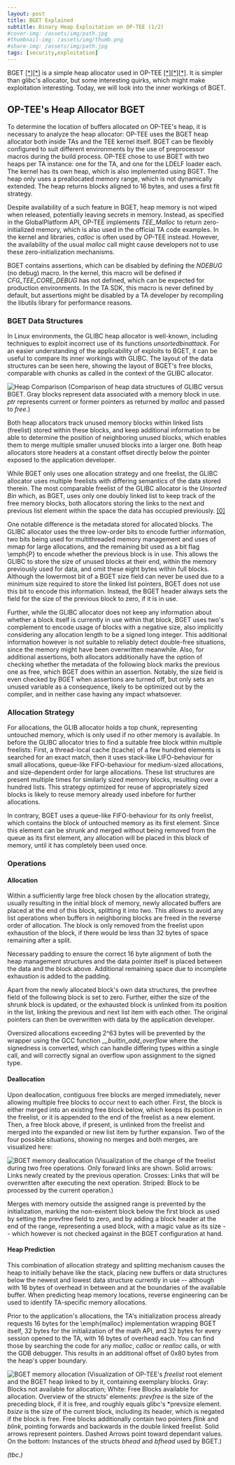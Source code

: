 ```yaml
---
layout: post
title: BGET Explained
subtitle: Binary Heap Exploitation on OP-TEE (1/2)
#cover-img: /assets/img/path.jpg
#thumbnail-img: /assets/img/thumb.png
#share-img: /assets/img/path.jpg
tags: [security,exploitation]
---
```


BGET [[*]](https://github.com/OP-TEE/optee_os/blob/beb065df6ee53d014366068a138ccdb780b733d0/lib/libutils/isoc/bget.doc)[[*]](https://www.fourmilab.ch/bget/) is a simple heap allocator used in OP-TEE [[*]](https://optee.readthedocs.io/en/latest/)[[*]](https://www.op-tee.org/)[[*]](https://github.com/OP-TEE/optee_os). It is simpler than glibc's allocator, but some interesting quirks, which might make exploitation interesting. Today, we will look into the inner workings of BGET.

## OP-TEE's Heap Allocator BGET

To determine the location of buffers allocated on OP-TEE's heap, it is necessary to analyze the heap allocator:
OP-TEE uses the BGET heap allocator both inside TAs and the TEE kernel itself. BGET can be flexibly configured to suit different environments by the use of preprocessor macros during the build process. OP-TEE chose to use BGET with two heaps per TA instance: one for the TA, and one for the LDELF loader each. The kernel has its own heap, which is also implemented using BGET. The heap only uses a preallocated memory range, which is not dynamically extended. The heap returns blocks aligned to 16 bytes, and uses a first fit strategy.

Despite availability of a such feature in BGET, heap memory is not wiped when released, potentially leaving secrets in memory. Instead, as specified in the GlobalPlatform API, OP-TEE implements *TEE_Malloc* to return zero-initialized memory, which is also used in the official TA code examples. In the kernel and libraries, *calloc* is often used by OP-TEE instead. However, the availability of the usual *malloc* call might cause developers not to use these zero-initialization mechanisms.

BGET contains assertions, which can be disabled by defining the *NDEBUG* (no debug) macro. In the kernel, this macro will be defined if *CFG_TEE_CORE_DEBUG* has not defined, which can be expected for production environments. In the TA SDK, this macro is never defined by default, but assertions might be disabled by a TA developer by recompiling the libutils library for performance reasons. 


### BGET Data Structures
In Linux environments, the GLIBC heap allocator is well-known, including techniques to exploit incorrect use of its functions *unsortedbinattack*. For an easier understanding of the applicability of exploits to BGET, it can be useful to compare its inner workings with GLIBC. The layout of the data structures can be seen here, showing the layout of BGET's free blocks, comparable with chunks as called in the context of the GLIBC allocator.

![Heap Comparison](/assets/img/2020-09-14-bget-allocation.png)
(Comparison of heap data structures of GLIBC versus BGET. Gray blocks represent data associated with a memory block in use. *ptr* represents current or former pointers as returned by *malloc* and passed to *free*.)

Both heap allocators track unused memory blocks within linked lists (freelist) stored within these blocks, and keep additional information to be able to determine the position of neighboring unused blocks, which enables them to merge multiple smaller unused blocks into a larger one. Both heap allocators store headers at a constant offset directly below the pointer exposed to the application developer.

While BGET only uses one allocation strategy and one freelist, the GLIBC allocator uses multiple freelists with differing semantics of the data stored therein. The most comparable freelist of the GLIBC allocator is the *Unsorted Bin* which, as BGET, uses only one doubly linked list to keep track of the free memory blocks, both allocators storing the links to the next and previous list element within the space the data has occupied previously.
[[0]](https://sourceware.org/glibc/wiki/MallocInternals)

One notable difference is the metadata stored for allocated blocks. The GLIBC allocator uses the three low-order bits to encode further information, two bits being used for multithreaded memory management and uses of mmap for large allocations, and the remaining bit used as a bit flag \emph{P} to encode whether the previous block is in use. This allows the GLIBC to store the size of unused blocks at their end, within the memory previously used for data, and omit these eight bytes within full blocks. Although the lowermost bit of a BGET size field can never be used due to a minimum size required to store the linked list pointers, BGET does not use this bit to encode this information. Instead, the BGET header always sets the field for the size of the previous block to zero, if it is in use.

Further, while the GLIBC allocator does not keep any information about whether a block itself is currently in use within that block, BGET uses two's complement to encode usage of blocks with a negative size, also implicitly considering any allocation length to be a signed long integer.
This additional information however is not suitable to reliably detect double-free situations, since the memory might have been overwritten meanwhile. Also, for additional assertions, both allocators additionally have the option of checking whether the metadata of the following block marks the previous one as free, which BGET does within an assertion. Notably, the size field is even checked by BGET when assertions are turned off, but only sets an unused variable as a consequence, likely to be optimized out by the compiler, and in neither case having any impact whatsoever. 

### Allocation Strategy

For allocations, the GLIB allocator holds a top chunk, representing untouched memory, which is only used if no other memory is available. In before the GLIBC allocator tries to find a suitable free block within multiple freelists: First, a thread-local cache (tcache) of a few hundred elements is searched for an exact match, then it uses stack-like LIFO-behaviour for small allocations, queue-like FIFO-behaviour for medium-sized allocations, and size-dependent order for large allocations. These list structures are present multiple times for similarly sized memory blocks, resulting over a hundred lists. This strategy optimized for reuse of appropriately sized blocks is likely to reuse memory already used inbefore for further allocations.

In contrary, BGET uses a queue-like FIFO-behaviour for its only freelist, which contains the block of untouched memory as its first element. Since this element can be shrunk and merged without being removed from the queue as its first element, any allocation will be placed in this block of memory, until it has completely been used once.



### Operations
#### Allocation

Within a sufficiently large free block chosen by the allocation strategy, usually resulting in the initial block of memory, newly allocated buffers are placed at the end of this block, splitting it into two. This allows to avoid any list operations when buffers in neighboring blocks are freed in the reverse order of allocation. The block is only removed from the freelist upon exhaustion of the block, if there would be less than 32 bytes of space remaining after a split.

Necessary padding to ensure the correct 16 byte alignment of both the heap management structures and the data pointer itself is placed between the data and the block above. Additional remaining space due to incomplete exhaustion is added to the padding.

Apart from the newly allocated block's own data structures, the prevfree field of the following block is set to zero. Further, either the size of the shrunk block is updated, or the exhausted block is unlinked from its position in the list, linking the previous and next list item with each other. The original pointers can then be overwritten with data by the application developer.

Oversized allocations exceeding 2^63 bytes will be prevented by the wrapper using the GCC function *__builtin_add_overflow* where the signedness is converted, which can handle differing types within a single call, and will correctly signal an overflow upon assignment to the signed type.

#### Deallocation
Upon deallocation, contiguous free blocks are merged immediately, never allowing multiple free blocks to occur next to each other. First, the block is either merged into an existing free block below, which keeps its position in the freelist, or it is appended to the end of the freelist as a new element. Then, a free block above, if present, is unlinked from the freelist and merged into the expanded or new list item by further expansion. Two of the four possible situations, showing no merges and both merges, are visualized here:

![BGET memory deallocation](/assets/img/2020-09-14-bget-free.png)
(Visualization of the change of the freelist during two free operations. Only forward links are shown. Solid arrows: Links newly created by the previous operation. Crosses: Links that will be overwritten after executing the next operation. Striped: Block to be processed by the current operation.)

Merges with memory outside the assigned range is prevented by the initialization, marking the non-existent block below the first block as used by setting the prevfree field to zero, and by adding a block header at the end of the range, representing a used block, with a magic value as its size -- which however is not checked against in the BGET configuration at hand.

#### Heap Prediction
This combination of allocation strategy and splitting mechanism causes the heap to initially behave like the stack, placing new buffers or data structures below the newest and lowest data structure currently in use -- although with 16 bytes of overhead in between and at the boundaries of the available buffer. When predicting heap memory locations, reverse engineering can be used to identify TA-specific memory allocations.

Prior to the application's allocations, the TA's initialization process already requests 16 bytes for the \emph{malloc} implementation wrapping BGET itself, 32 bytes for the initialization of the math API, and 32 bytes for every session opened to the TA, with 16 bytes of overhead each. You can find those by searching the code for any *malloc*, *calloc* or *realloc* calls, or with the GDB debugger. This results in an additional offset of 0x80 bytes from the heap's upper boundary.


![BGET memory allocation](/assets/img/2020-09-14-bget-overview.png)
(Visualization of OP-TEE's *freelist* root element and the BGET heap linked to by it, containing exemplary blocks. Gray: Blocks not available for allocation; White: Free Blocks available for allocation. Overview of the structs' elements: *prevfree* is the size of the preceding block, if it is free, and roughly equals glibc's *prevsize element. *bsize* is the size of the current block, including its header, which is negated if the block is free. Free blocks additionally contain two pointers *flink* and *blink*, pointing forwards and backwards in the double linked freelist. Solid arrows represent pointers. Dashed Arrows point toward dependant values. On the bottom: Instances of the structs *bhead* and *bfhead* used by BGET.)

*(tbc.)*
